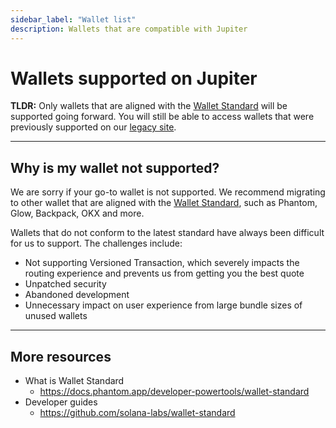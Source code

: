 ```yaml
---
sidebar_label: "Wallet list"
description: Wallets that are compatible with Jupiter
---
```

# Wallets supported on Jupiter


**TLDR:**
Only wallets that are aligned with the [Wallet Standard](https://docs.phantom.app/developer-powertools/wallet-standard) will be supported going forward. You will still be able to access wallets that were previously supported on our [legacy site](https://legacy.jup.ag/).

---

## Why is my wallet not supported?

We are sorry if your go-to wallet is not supported. We recommend migrating to other wallet that are aligned with the [Wallet Standard](https://docs.phantom.app/developer-powertools/wallet-standard), such as Phantom, Glow, Backpack, OKX and more.

Wallets that do not conform to the latest standard have always been difficult for us to support. The challenges include:

- Not supporting Versioned Transaction, which severely impacts the routing experience and prevents us from getting you the best quote
- Unpatched security
- Abandoned development
- Unnecessary impact on user experience from large bundle sizes of unused wallets 

---
## More resources
- What is Wallet Standard
  - https://docs.phantom.app/developer-powertools/wallet-standard
- Developer guides 
  - https://github.com/solana-labs/wallet-standard
